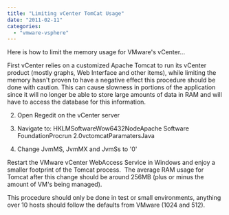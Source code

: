 ```yaml
---
title: "Limiting vCenter TomCat Usage"
date: "2011-02-11"
categories: 
  - "vmware-vsphere"
---
```


Here is how to limit the memory usage for VMware's vCenter...  
  
First vCenter relies on a customized Apache Tomcat to run its vCenter product (mostly graphs, Web Interface and other items), while limiting the memory hasn't proven to have a negative effect this procedure should be done with caution. This can cause slowness in portions of the application since it will no longer be able to store large amounts of data in RAM and will have to access the database for this information.  

  
2. Open Regedit on the vCenter server
  
4. Navigate to: HKLMSoftwareWow6432NodeApache Software FoundationProcrun 2.0vctomcatParamatersJava
  
6. Change JvmMS, JvmMX and JvmSs to '0'
  

  
Restart the VMware vCenter WebAccess Service in Windows and enjoy a smaller footprint of the Tomcat process.  The average RAM usage for Tomcat after this change should be around 256MB (plus or minus the amount of VM's being managed).  
  
This procedure should only be done in test or small environments, anything over 10 hosts should follow the defaults from VMware (1024 and 512).
